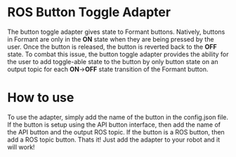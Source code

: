 
# ROS Button Toggle Adapter

The button toggle adapter gives state to Formant buttons.
Natively, buttons in Formant are only in the **ON** state 
when they are being pressed by the user. Once the button is 
released, the button is reverted back to the **OFF** state. 
To combat this issue, the button toggle adapter provides 
the ability for the user to add toggle-able state to the button 
by only button state on an output topic for each 
**ON**->**OFF** state transition of the Formant button. 

# How to use 

To use the adapter, simply add the name of the button in the 
config.json file. If the button is setup using the API button interface,
then add the name of the API button and the output ROS topic. 
If the button is a ROS button, then add a ROS topic button. Thats it! 
Just add the adapter to your robot and it will work!
